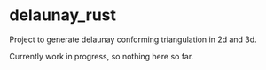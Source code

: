 # delaunay_rust
Project to generate delaunay conforming triangulation in 2d and 3d.

Currently work in progress, so nothing here so far.
